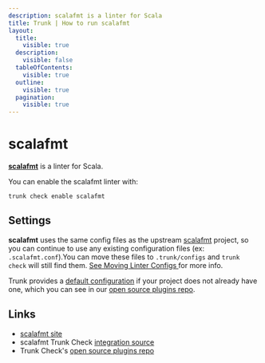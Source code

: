 ```yaml
---
description: scalafmt is a linter for Scala
title: Trunk | How to run scalafmt
layout:
  title:
    visible: true
  description:
    visible: false
  tableOfContents:
    visible: true
  outline:
    visible: true
  pagination:
    visible: true
---
```


# scalafmt

[**scalafmt**](https://github.com/scalameta/scalafmt#readme) is a linter for Scala.

You can enable the scalafmt linter with:

```shell
trunk check enable scalafmt
```

## Settings

**scalafmt** uses the same config files as the
upstream [scalafmt](https://github.com/scalameta/scalafmt#readme) project, so you can continue to use any
existing configuration files (ex: `.scalafmt.conf`).You can move these files to `.trunk/configs` and `trunk check` will still find them. [See Moving Linter Configs ](..#moving-linter-configs) for more info.

Trunk provides a [default configuration](https://github.com/trunk-io/plugins/tree/main/linters/scalafmt) if your project does not already have one,
which you can see in our [open source plugins repo]().



## Links

* [scalafmt site](https://github.com/scalameta/scalafmt#readme)
* scalafmt Trunk Check [integration source](https://github.com/trunk-io/plugins/tree/main/linters/scalafmt)
* Trunk Check's [open source plugins repo](https://github.com/trunk-io/plugins/tree/main)
